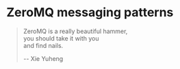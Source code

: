 # ZeroMQ messaging patterns

> ZeroMQ is a really beautiful hammer, </br>
> you should take it with you </br>
> and find nails. </br>
>
> -- Xie Yuheng
